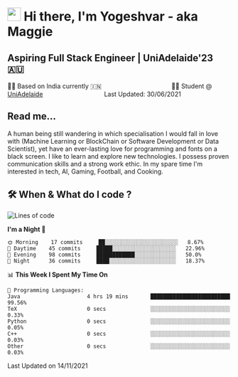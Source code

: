 <h1><img src="https://emojis.slackmojis.com/emojis/images/1531849430/4246/blob-sunglasses.gif?1531849430" width="30"/> Hi there, I'm Yogeshvar - aka Maggie</h1>

## Aspiring Full Stack Engineer | UniAdelaide'23 🇦🇺  
🏂🏻  Based on India currently 🇮🇳 &nbsp;&nbsp;&nbsp;&nbsp;&nbsp;&nbsp;&nbsp;&nbsp;&nbsp;&nbsp;&nbsp;&nbsp;&nbsp;&nbsp;&nbsp;&nbsp;&nbsp;&nbsp;&nbsp;&nbsp;&nbsp;&nbsp;&nbsp;&nbsp;&nbsp;&nbsp;&nbsp;&nbsp;&nbsp;&nbsp;&nbsp;&nbsp;&nbsp;&nbsp;&nbsp;&nbsp;&nbsp;&nbsp;&nbsp;👨‍💻 Student @ [UniAdelaide](https://www.adelaide.edu.au)   &nbsp;&nbsp;&nbsp;&nbsp;&nbsp;&nbsp;&nbsp;&nbsp;&nbsp;&nbsp;&nbsp;&nbsp;&nbsp;&nbsp;&nbsp;&nbsp;&nbsp;&nbsp;&nbsp;&nbsp;&nbsp;&nbsp;&nbsp;&nbsp;&nbsp;&nbsp;&nbsp;&nbsp;&nbsp;&nbsp;&nbsp;&nbsp; &nbsp;Last Updated: 30/06/2021

## Read me...

A human being still wandering in which specialisation I would fall in love with (Machine Learning or BlockChain or Software Development or Data Scientist), yet have an ever-lasting love for programming and fonts on a black screen. I like to learn and explore new technologies. I possess proven communication skills and a strong work ethic. In my spare time I'm interested in tech, AI, Gaming, Football, and Cooking.

## 🛠 When & What do I code ?  

<!--START_SECTION:waka-->
![Lines of code](https://img.shields.io/badge/From%20Hello%20World%20I%27ve%20Written-109818%20lines%20of%20code-blue)

**I'm a Night 🦉** 

```text
🌞 Morning    17 commits     ██░░░░░░░░░░░░░░░░░░░░░░░   8.67% 
🌆 Daytime    45 commits     █████░░░░░░░░░░░░░░░░░░░░   22.96% 
🌃 Evening    98 commits     ████████████░░░░░░░░░░░░░   50.0% 
🌙 Night      36 commits     ████░░░░░░░░░░░░░░░░░░░░░   18.37%

```


📊 **This Week I Spent My Time On** 

```text
💬 Programming Languages: 
Java                     4 hrs 19 mins       █████████████████████████   99.56% 
TeX                      0 secs              ░░░░░░░░░░░░░░░░░░░░░░░░░   0.33% 
Python                   0 secs              ░░░░░░░░░░░░░░░░░░░░░░░░░   0.05% 
C++                      0 secs              ░░░░░░░░░░░░░░░░░░░░░░░░░   0.03% 
Other                    0 secs              ░░░░░░░░░░░░░░░░░░░░░░░░░   0.03%

```


 Last Updated on 14/11/2021
<!--END_SECTION:waka-->
